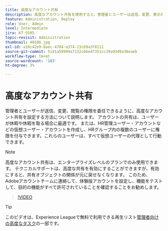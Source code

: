 ```yaml
---
title: 高度なアカウント共有
description: 高度なアカウント共有を使用すると、管理者とユーザーは送信、変更、表示の権限を委任できます
feature: Administration, Deploy
role: User, Admin
level: Intermediate
jira: KT-5505
topic-revisit: Administration
thumbnail: 40186.jpg
exl-id: a10c42e9-8aec-4784-a374-23c69a3f8111
source-git-commit: 51d1a59999a7132cb6e47351cc39a93d9a38eaeb
workflow-type: tm+mt
source-wordcount: '183'
ht-degree: 3%

---
```


# 高度なアカウント共有

管理者とユーザーが送信、変更、閲覧の権限を委任できるように、高度なアカウント共有を設定する方法について説明します。 アカウントの共有は、ユーザーが休暇や休暇を取る場合に最適です。 または、HR管理ユーザー・アカウントなどの仮想ユーザー・アカウントを作成し、HRグループ内の複数のユーザーに権限を付与できます。これらのユーザーは、すべて仮想ユーザーの代理として行動できます。

>[!NOTE]
>
>高度なアカウント共有は、エンタープライズレベルのプランでのみ使用できます。 テクニカルサポートは、高度な共有を有効にすることができますが、有効にすると、共有オブジェクトの関係が元に戻せなくなります。 このため、Adobeアカウントチームに連絡して、体験版アカウントを設定し、機能をテストして、目的の機能がすべて許可されていることを確認することをお勧めします。

>[!VIDEO](https://video.tv.adobe.com/v/40186?quality=12&learn=on&hidetitle=true)

>[!TIP]
>
>このビデオは、Experience Leagueで無料で利用できる再生リスト[管理者向けの高度なタスク](https://experienceleague.adobe.com/en/playlists/acrobat-sign-perform-advanced-tasks-administrators)の一部です。
